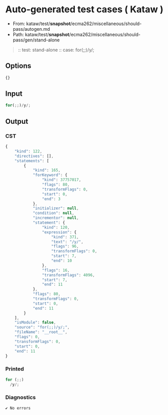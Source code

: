 # Auto-generated test cases ( Kataw )
- From: kataw/test/__snapshot__/ecma262/miscellaneous/should-pass/autogen.md
- Path: kataw/test/__snapshot__/ecma262/miscellaneous/should-pass/gen/stand-alone
> :: test: stand-alone
> :: case: for(;;)/y/;
## Options

`````js
{}
`````
## Input

`````js
for(;;)/y/;
`````
## Output

### CST

```javascript
{
    "kind": 122,
    "directives": [],
    "statements": [
        {
            "kind": 165,
            "forKeyword": {
                "kind": 37757017,
                "flags": 80,
                "transformFlags": 0,
                "start": 0,
                "end": 3
            },
            "initializer": null,
            "condition": null,
            "incrementor": null,
            "statement": {
                "kind": 120,
                "expression": {
                    "kind": 371,
                    "text": "/y/",
                    "flags": 96,
                    "transformFlags": 0,
                    "start": 7,
                    "end": 10
                },
                "flags": 16,
                "transformFlags": 4096,
                "start": 7,
                "end": 11
            },
            "flags": 80,
            "transformFlags": 0,
            "start": 0,
            "end": 11
        }
    ],
    "isModule": false,
    "source": "for(;;)/y/;",
    "fileName": "__root__",
    "flags": 0,
    "transformFlags": 0,
    "start": 0,
    "end": 11
}
```

### Printed

```javascript
for (;;)
  /y/;
```

### Diagnostics

```javascript
✔ No errors
```

